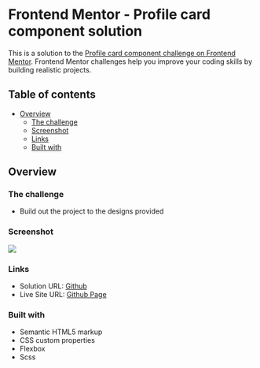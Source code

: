 # Frontend Mentor - Profile card component solution

This is a solution to the [Profile card component challenge on Frontend Mentor](https://www.frontendmentor.io/challenges/profile-card-component-cfArpWshJ). Frontend Mentor challenges help you improve your coding skills by building realistic projects. 

## Table of contents

- [Overview](#overview)
  - [The challenge](#the-challenge)
  - [Screenshot](#screenshot)
  - [Links](#links)
  - [Built with](#built-with)

## Overview

### The challenge

- Build out the project to the designs provided

### Screenshot

![](https://i.imgur.com/7S8mu1V.png)

### Links

- Solution URL: [Github](https://github.com/joyun25/profile-card-component)
- Live Site URL: [Github Page](https://joyun25.github.io/profile-card-component/)

### Built with

- Semantic HTML5 markup
- CSS custom properties
- Flexbox
- Scss

